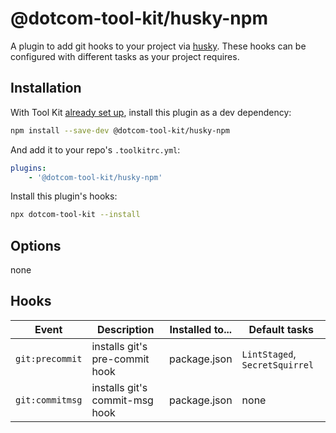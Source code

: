 # @dotcom-tool-kit/husky-npm

A plugin to add git hooks to your project via [husky](https://typicode.github.io/husky/#/). These hooks can be configured with different tasks as your project requires.

## Installation

With Tool Kit [already set up](https://github.com/financial-times/dotcom-tool-kit#installing-and-using-tool-kit), install this plugin as a dev dependency:

```sh
npm install --save-dev @dotcom-tool-kit/husky-npm
```

And add it to your repo's `.toolkitrc.yml`:

```yaml
plugins:
    - '@dotcom-tool-kit/husky-npm'
```

Install this plugin's hooks:

```sh
npx dotcom-tool-kit --install
```

## Options

none

## Hooks

| Event | Description | Installed to...| Default tasks |
|-|-|-|-|
| `git:precommit` | installs git's pre-commit hook | package.json  | `LintStaged`, `SecretSquirrel` |
| `git:commitmsg` | installs git's commit-msg hook | package.json  | none |
